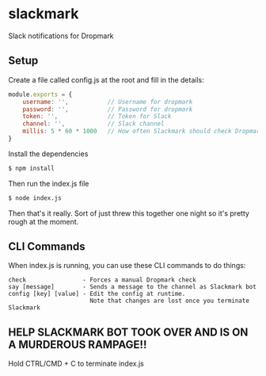 # slackmark
Slack notifications for Dropmark

## Setup
Create a file called config.js at the root and fill in the details:

```JavaScript
module.exports = {
	username: '',			// Username for dropmark
	password: '',			// Password for dropmark
	token: '',				// Token for Slack
	channel: '',			// Slack channel
	millis: 5 * 60 * 1000	// How often Slackmark should check Dropmark
}
```

Install the dependencies
```bash
$ npm install
```

Then run the index.js file
```bash
$ node index.js
```

Then that's it really. Sort of just threw this together one night so it's pretty rough at the moment.

## CLI Commands
When index.js is running, you can use these CLI commands to do things:

```
check				 - Forces a manual Dropmark check
say [message] 		 - Sends a message to the channel as Slackmark bot
config [key] [value] - Edit the config at runtime. 
					   Note that changes are lost once you terminate Slackmark
```

## HELP SLACKMARK BOT TOOK OVER AND IS ON A MURDEROUS RAMPAGE!!
Hold CTRL/CMD + C to terminate index.js